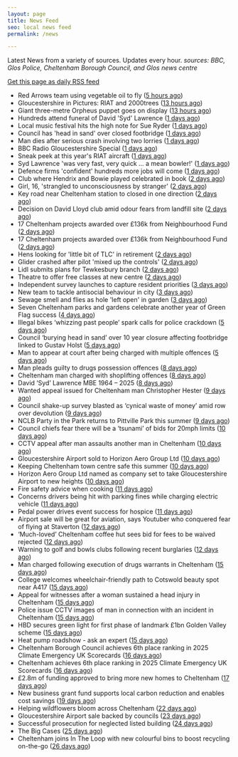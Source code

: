 ```yaml
---
layout: page
title: News Feed
seo: local news feed
permalink: /news

---
```


Latest News from a variety of sources. Updates every hour.
_sources: BBC, Glos Police, Cheltenham Borough Council, and Glos news centre_

[Get this page as daily RSS feed](/daily.rss)

<!-- news_marker starts -->
- Red Arrows team using vegetable oil to fly ([5 hours ago](https://www.bbc.com/news/articles/czeyzdp60zjo))
- Gloucestershire in Pictures: RIAT and 2000trees ([13 hours ago](https://www.bbc.com/news/articles/crmvp9rxg7yo))
- Giant three-metre Orpheus puppet goes on display ([13 hours ago](https://www.bbc.com/news/articles/c8rp232x0zvo))
- Hundreds attend funeral of David 'Syd' Lawrence ([1 days ago](https://www.bbc.com/news/articles/cy8kmg21r93o))
- Local music festival hits the high note for Sue Ryder ([1 days ago](https://gloucesternewscentre.co.uk/local-music-festival-hits-the-high-note-for-sue-ryder/))
- Council has 'head in sand' over closed footbridge ([1 days ago](https://www.bbc.com/news/articles/cy5w26yzxr1o))
- Man dies after serious crash involving two lorries ([1 days ago](https://www.bbc.com/news/articles/crk65744rm4o))
- BBC Radio Gloucestershire Special ([1 days ago](https://www.bbc.co.uk/sounds/play/p0lqz0z2))
- Sneak peek at this year's RIAT aircraft ([1 days ago](https://www.bbc.com/news/videos/c625qw1rzlyo))
- Syd Lawrence 'was very fast, very quick ... a mean bowler!' ([1 days ago](https://www.bbc.com/news/articles/c628163nzm1o))
- Defence firms 'confident' hundreds more jobs will come ([1 days ago](https://www.bbc.com/news/articles/c86gnq3j2qno))
- Club where Hendrix and Bowie played celebrated in book ([2 days ago](https://www.bbc.com/news/articles/c62dryljn24o))
- Girl, 16, 'strangled to unconsciousness by stranger' ([2 days ago](https://www.bbc.com/news/articles/cx23jny8282o))
- Key road near Cheltenham station to closed in one direction ([2 days ago](https://gloucesternewscentre.co.uk/key-road-near-cheltenham-station-to-closed-in-one-direction/))
- Decision on David Lloyd club amid odour fears from landfill site ([2 days ago](https://gloucesternewscentre.co.uk/decision-on-david-lloyd-club-amid-odour-fears-from-landfill-site/))
- 17 Cheltenham projects awarded over £136k from Neighbourhood Fund ([2 days ago](https://gloucesternewscentre.co.uk/17-cheltenham-projects-awarded-over-136k-from-neighbourhood-fund/))
- 17 Cheltenham projects awarded over £136k from Neighbourhood Fund ([2 days ago](https://www.cheltenham.gov.uk/news/article/3036/17_cheltenham_projects_awarded_over_136k_from_neighbourhood_fund))
- Hens looking for 'little bit of TLC' in retirement ([2 days ago](https://www.bbc.com/news/articles/c2k1yk1lq84o))
- Glider crashed after pilot 'mixed up the controls' ([2 days ago](https://www.bbc.com/news/articles/cql01lx5glpo))
- Lidl submits plans for Tewkesbury branch ([2 days ago](https://www.bbc.com/news/articles/cy8k2lg7j9lo))
- Theatre to offer free classes at new centre ([2 days ago](https://www.bbc.com/news/articles/c5y7xr545x4o))
- Independent survey launches to capture resident priorities ([3 days ago](https://www.cheltenham.gov.uk/news/article/3035/independent_survey_launches_to_capture_resident_priorities))
- New team to tackle antisocial behaviour in city ([3 days ago](https://www.bbc.com/news/articles/cn86pw7z6qzo))
- Sewage smell and flies as hole 'left open' in garden ([3 days ago](https://www.bbc.com/news/articles/cjrlp79vrq0o))
- Seven Cheltenham parks and gardens celebrate another year of Green Flag success ([4 days ago](https://www.cheltenham.gov.uk/news/article/3034/seven_cheltenham_parks_and_gardens_celebrate_another_year_of_green_flag_success))
- Illegal bikes ‘whizzing past people’ spark calls for police crackdown ([5 days ago](https://gloucesternewscentre.co.uk/illegal-bikes-whizzing-past-people-spark-calls-for-police-crackdown/))
- Council ‘burying head in sand’ over 10 year closure affecting footbridge linked to Gustav Holst ([5 days ago](https://gloucesternewscentre.co.uk/council-burying-head-in-sand-over-10-year-closure-affecting-footbridge-linked-to-gustav-holst/))
- Man to appear at court after being charged with multiple offences ([5 days ago](https://gloucesternewscentre.co.uk/man-to-appear-at-court-after-being-charged-with-multiple-offences/))
- Man pleads guilty to drugs possession offences ([8 days ago](https://gloucesternewscentre.co.uk/man-pleads-guilty-to-drugs-possession-offences/))
- Cheltenham man charged with shoplifting offences ([8 days ago](https://gloucesternewscentre.co.uk/cheltenham-man-charged-with-shoplifting-offences/))
- David ‘Syd’ Lawrence MBE 1964 – 2025 ([8 days ago](https://www.bbc.co.uk/sounds/play/p0lpkk2r))
- Wanted appeal issued for Cheltenham man Christopher Hester ([9 days ago](https://gloucesternewscentre.co.uk/wanted-appeal-issued-for-cheltenham-man-christopher-hester/))
- Council shake-up survey blasted as ‘cynical waste of money’ amid row over devolution ([9 days ago](https://gloucesternewscentre.co.uk/council-shake-up-survey-blasted-as-cynical-waste-of-money-amid-row-over-devolution/))
- NCLB Party in the Park returns to Pittville Park this summer ([9 days ago](https://www.cheltenham.gov.uk/news/article/3033/nclb_party_in_the_park_returns_to_pittville_park_this_summer))
- Council chiefs fear there will be a ‘tsunami’ of bids for 20mph limits ([10 days ago](https://gloucesternewscentre.co.uk/council-chiefs-fear-there-will-be-a-tsunami-of-bids-for-20mph-limits/))
- CCTV appeal after man assaults another man in Cheltenham ([10 days ago](https://gloucesternewscentre.co.uk/cctv-appeal-after-man-assaults-another-man-in-cheltenham/))
- Gloucestershire Airport sold to Horizon Aero Group Ltd ([10 days ago](https://gloucesternewscentre.co.uk/gloucestershire-airport-sold-to-horizon-aero-group-ltd/))
- Keeping Cheltenham town centre safe this summer ([10 days ago](https://www.cheltenham.gov.uk/news/article/3032/keeping_cheltenham_town_centre_safe_this_summer))
- Horizon Aero Group Ltd named as company set to take Gloucestershire Airport to new heights ([10 days ago](https://www.cheltenham.gov.uk/news/article/3031/horizon_aero_group_ltd_named_as_company_set_to_take_gloucestershire_airport_to_new_heights))
- Fire safety advice when cooking ([11 days ago](https://gloucesternewscentre.co.uk/fire-safety-advice-when-cooking/))
- Concerns drivers being hit with parking fines while charging electric vehicle ([11 days ago](https://gloucesternewscentre.co.uk/concerns-drivers-being-hit-with-parking-fines-while-charging-electric-vehicle/))
- Pedal power drives event success for hospice ([11 days ago](https://gloucesternewscentre.co.uk/pedal-power-drives-event-success-for-hospice/))
- Airport sale will be great for aviation, says Youtuber who conquered fear of flying at Staverton ([12 days ago](https://gloucesternewscentre.co.uk/airport-sale-will-be-great-for-aviation-says-youtuber-who-conquered-fear-of-flying-at-staverton/))
- ‘Much-loved’ Cheltenham coffee hut sees bid for fees to be waived rejected ([12 days ago](https://gloucesternewscentre.co.uk/much-loved-cheltenham-coffee-hut-sees-bid-for-fees-to-be-waived-rejected/))
- Warning to golf and bowls clubs following recent burglaries ([12 days ago](https://gloucesternewscentre.co.uk/warning-to-golf-and-bowls-clubs-following-recent-burglaries/))
- Man charged following execution of drugs warrants in Cheltenham ([15 days ago](https://gloucesternewscentre.co.uk/man-charged-following-execution-of-drugs-warrants-in-cheltenham-2/))
- College welcomes wheelchair-friendly path to Cotswold beauty spot near A417 ([15 days ago](https://gloucesternewscentre.co.uk/college-welcomes-wheelchair-friendly-path-to-cotswold-beauty-spot-near-a417/))
- Appeal for witnesses after a woman sustained a head injury in Cheltenham ([15 days ago](https://gloucesternewscentre.co.uk/appeal-for-witnesses-after-a-woman-sustained-a-head-injury-in-cheltenham/))
- Police issue CCTV images of man in connection with an incident in Cheltenham ([15 days ago](https://gloucesternewscentre.co.uk/police-issue-cctv-images-of-man-in-connection-with-an-incident-in-cheltenham/))
- HBD secures green light for first phase of landmark £1bn Golden Valley scheme ([15 days ago](https://www.cheltenham.gov.uk/news/article/3030/hbd_secures_green_light_for_first_phase_of_landmark_1bn_golden_valley_scheme))
- Heat pump roadshow - ask an expert ([15 days ago](https://www.cheltenham.gov.uk/news/article/3029/heat_pump_roadshow_-_ask_an_expert))
- Cheltenham Borough Council achieves 6th place ranking in 2025 Climate Emergency UK Scorecards ([16 days ago](https://gloucesternewscentre.co.uk/cheltenham-borough-council-achieves-6th-place-ranking-in-2025-climate-emergency-uk-scorecards/))
- Cheltenham achieves 6th place ranking in 2025 Climate Emergency UK Scorecards ([16 days ago](https://www.cheltenham.gov.uk/news/article/3028/cheltenham_achieves_6th_place_ranking_in_2025_climate_emergency_uk_scorecards))
- £2.8m of funding approved to bring more new homes to Cheltenham ([17 days ago](https://www.cheltenham.gov.uk/news/article/3027/28m_of_funding_approved_to_bring_more_new_homes_to_cheltenham))
- New business grant fund supports local carbon reduction and enables cost savings ([19 days ago](https://www.cheltenham.gov.uk/news/article/3026/new_business_grant_fund_supports_local_carbon_reduction_and_enables_cost_savings))
- Helping wildflowers bloom across Cheltenham ([22 days ago](https://www.cheltenham.gov.uk/news/article/3025/helping_wildflowers_bloom_across_cheltenham))
- Gloucestershire Airport sale backed by councils ([23 days ago](https://www.cheltenham.gov.uk/news/article/3024/gloucestershire_airport_sale_backed_by_councils))
- Successful prosecution for neglected listed building ([24 days ago](https://www.cheltenham.gov.uk/news/article/3023/successful_prosecution_for_neglected_listed_building))
- The Big Cases ([25 days ago](https://www.bbc.co.uk/iplayer/episode/m001z7w2))
- Cheltenham joins In The Loop with new colourful bins to boost recycling on-the-go ([26 days ago](https://www.cheltenham.gov.uk/news/article/3022/cheltenham_joins_in_the_loop_with_new_colourful_bins_to_boost_recycling_on-the-go))

<!-- news_marker ends -->

